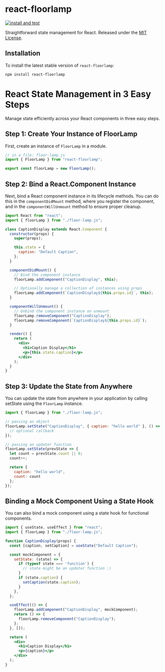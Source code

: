 # react-floorlamp

[![install and test](https://github.com/lfortin/react-floorlamp/actions/workflows/node.js.yml/badge.svg?branch=master&event=push)](https://github.com/lfortin/react-floorlamp/actions/workflows/node.js.yml)

Straightforward state management for React. Released under the [MIT License](https://opensource.org/license/mit).

## Installation

To install the latest stable version of `react-floorlamp`:

    npm install react-floorlamp

# React State Management in 3 Easy Steps

Manage state efficiently across your React components in three easy steps.

## Step 1: Create Your Instance of FloorLamp

First, create an instance of `FloorLamp` in a module.

```javascript
// in a file: floor-lamp.js
import { FloorLamp } from "react-floorlamp";

export const floorLamp = new FloorLamp();
```

## Step 2: Bind a React.Component Instance

Next, bind a React component instance in its lifecycle methods. You can do this in the `componentDidMount` method, where you register the component, and in the `componentWillUnmount` method to ensure proper cleanup.

```jsx
import React from "react";
import { floorLamp } from "./floor-lamp.js";

class CaptionDisplay extends React.Component {
  constructor(props) {
    super(props);

    this.state = {
      caption: "Default Caption",
    };
  }

  componentDidMount() {
    // Bind the component instance
    floorLamp.addComponent("CaptionDisplay", this);

    // Optionally manage a collection of instances using props
    floorLamp.addComponent(`CaptionDisplay${this.props.id}`, this);
  }

  componentWillUnmount() {
    // Unbind the component instance on unmount
    floorLamp.removeComponent("CaptionDisplay");
    floorLamp.removeComponent(`CaptionDisplay${this.props.id}`);
  }

  render() {
    return (
      <div>
        <h1>Caption Display</h1>
        <p>{this.state.caption}</p>
      </div>
    );
  }
}
```

## Step 3: Update the State from Anywhere

You can update the state from anywhere in your application by calling setState using the `FloorLamp` instance.

```javascript
import { floorLamp } from "./floor-lamp.js";

// passing an object
floorLamp.setState("CaptionDisplay", { caption: "hello world" }, () => {
  // optional callback
});

// passing an updater function
floorLamp.setState(prevState => {
  let count = prevState.count || 0;
  count++;

  return {
    caption: "hello world",
    count: count
  };
});
```

## Binding a Mock Component Using a State Hook

You can also bind a mock component using a state hook for functional components.

```jsx
import { useState, useEffect } from "react";
import { floorLamp } from "./floor-lamp.js";

function CaptionDisplay(props) {
  const [caption, setCaption] = useState("Default Caption");

  const mockComponent = {
    setState: (state) => {
      if (typeof state === 'function') {
        // state might be an updater function :)
      }
      if (state.caption) {
        setCaption(state.caption);
      }
    },
  };

  useEffect(() => {
    floorLamp.addComponent("CaptionDisplay", mockComponent);
    return () => {
      floorLamp.removeComponent("CaptionDisplay");
    };
  }, []);

  return (
    <div>
      <h1>Caption Display</h1>
      <p>{caption}</p>
    </div>
  );
}
```
